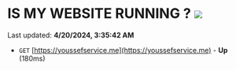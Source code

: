 # IS MY WEBSITE RUNNING ? [![](https://img.shields.io/static/v1?label=Sponsor&message=%E2%9D%A4&logo=GitHub&color=%23fe8e86)](https://github.com/sponsors/<username>)

Last updated: **4/20/2024, 3:35:42 AM**

- `GET` [https://youssefservice.me](https://youssefservice.me) - **Up** (180ms)
